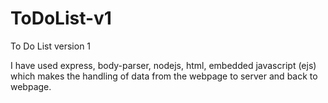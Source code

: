 # ToDoList-v1
To Do List version 1

I have used express, body-parser, nodejs, html, embedded javascript (ejs) which makes the handling of data from the webpage to server and back to webpage.

